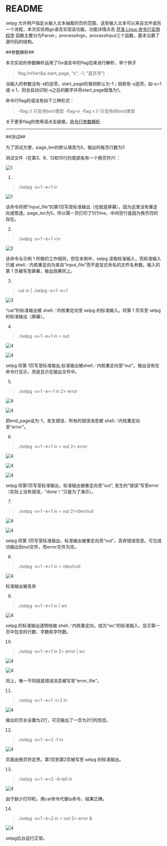 ﻿# README

selpg 允许用户指定从输入文本抽取的页的范围，这些输入文本可以来自文件或另一个进程，本次实验用go语言实现该功能。功能详情点击 [开发 Linux 命令行实用程序](https://www.ibm.com/developerworks/cn/linux/shell/clutil/index.html) 函数主要分为Parser，processArgs，processInput三个函数，基本沿袭了源代码的结构。

##参数解析##

本次实验的参数解析运用了Go语言中的flag包来进行解析，举个例子

> flag.IntVar(&p.start_page, "s", -1, "首页号")

当输入的参数没有-s的选项，start_page的值则默认为-1；倘若有-s选项，如-s=1或-s 1，则会自动识别-s之后的数字并将start_page赋值为1。

命令行flag的语法有如下三种形式：
> -flag // 只支持bool类型
> -flag=x
> -flag x // 只支持非bool类型

关于更多flag的使用请点击链接。[命令行参数解析](http://blog.studygolang.com/2013/02/%E6%A0%87%E5%87%86%E5%BA%93-%E5%91%BD%E4%BB%A4%E8%A1%8C%E5%8F%82%E6%95%B0%E8%A7%A3%E6%9E%90flag/)



---

##测试##

为了测试方便，page_len的默认值改为5，输出的每页行数为5

测试文件（在第3、8、12和15行的尾部各有一个换页符/f）：

![1](https://raw.githubusercontent.com/Leungchiho/ServiceComputing-CLI/master/%E6%88%AA%E5%9B%BE/in.png)

1.


> ./selpg -s=1 -e=1 in 

![1](https://raw.githubusercontent.com/Leungchiho/ServiceComputing-CLI/master/%E6%88%AA%E5%9B%BE/1.png)

该命令将把“input_file”的第1页写至标准输出（也就是屏幕），因为这里没有重定向或管道。page_len为5，所以第一页打印了5行line，中间空行是因为换页符的存在。

2.
> ./selpg -s=1 -e=1 <in 

![2](https://raw.githubusercontent.com/Leungchiho/ServiceComputing-CLI/master/%E6%88%AA%E5%9B%BE/2.png)

该命令与示例 1 所做的工作相同，但在本例中，selpg 读取标准输入，而标准输入已被 shell／内核重定向为来自“input_file”而不是显式命名的文件名参数。输入的第 1 页被写至屏幕，输出效果同上。

3.
> cat in | ./selpg -s=1 -e=1 

![3](https://raw.githubusercontent.com/Leungchiho/ServiceComputing-CLI/master/%E6%88%AA%E5%9B%BE/3.png)

“cat”的标准输出被 shell／内核重定向至 selpg 的标准输入。将第 1 页写至 selpg 的标准输出（屏幕）。

4.
> ./selpg -s=1 -e=1 in > out

![4](https://raw.githubusercontent.com/Leungchiho/ServiceComputing-CLI/master/%E6%88%AA%E5%9B%BE/4.1.png)

![4](https://raw.githubusercontent.com/Leungchiho/ServiceComputing-CLI/master/%E6%88%AA%E5%9B%BE/4.2.png)

selpg 将第 1页写至标准输出,标准输出被shell／内核重定向至“out”。输出没有在命令行显示，而是显示在输出文件中。

5.
> ./selpg -s=1 -e=-1 in 2> error

![4](https://raw.githubusercontent.com/Leungchiho/ServiceComputing-CLI/master/%E6%88%AA%E5%9B%BE/5.1.png)

![4](https://raw.githubusercontent.com/Leungchiho/ServiceComputing-CLI/master/%E6%88%AA%E5%9B%BE/5.2.png)

把end_page设为-1，发生错误，所有的错误消息被 shell／内核重定向至“error”。

6.
> ./selpg -s=1 -e=1 in > out 2> error

![4](https://raw.githubusercontent.com/Leungchiho/ServiceComputing-CLI/master/%E6%88%AA%E5%9B%BE/6.1.png)

![4](https://raw.githubusercontent.com/Leungchiho/ServiceComputing-CLI/master/%E6%88%AA%E5%9B%BE/6.2.png)

![4](https://raw.githubusercontent.com/Leungchiho/ServiceComputing-CLI/master/%E6%88%AA%E5%9B%BE/6.3.png)

selpg 将第1页写至标准输出，标准输出被重定向至“out”, 发生的“错误”写至error（实际上没有错误，“done！”只是为了演示）。

7.
> ./selpg -s=1 -e=1 in > out 2>/dev/null

![4](https://raw.githubusercontent.com/Leungchiho/ServiceComputing-CLI/master/%E6%88%AA%E5%9B%BE/7.1.png)

![4](https://raw.githubusercontent.com/Leungchiho/ServiceComputing-CLI/master/%E6%88%AA%E5%9B%BE/7.2.png)

selpg 将第 1页写至标准输出，标准输出被重定向至“out”，丢弃错误信息。可见成功输出到out文件，而error文件为空。

8.
> ./selpg -s=1 -e=1 in > /dev/null

![4](https://raw.githubusercontent.com/Leungchiho/ServiceComputing-CLI/master/%E6%88%AA%E5%9B%BE/8.1.png)

标准输出被丢弃

9.

> ./selpg -s=1 -e=1 in | wc

![4](https://raw.githubusercontent.com/Leungchiho/ServiceComputing-CLI/master/%E6%88%AA%E5%9B%BE/9.png)

selpg 的标准输出透明地被 shell／内核重定向，成为“wc”的标准输入，显示第一页中包含的行数、字数和字符数。

10.

> ./selpg -s=1 -e=1 in 2> error | wc

![4](https://raw.githubusercontent.com/Leungchiho/ServiceComputing-CLI/master/%E6%88%AA%E5%9B%BE/10.png)

![4](https://raw.githubusercontent.com/Leungchiho/ServiceComputing-CLI/master/%E6%88%AA%E5%9B%BE/6.2.png)

同上，唯一不同就是错误消息被写至“error_file”。

11.

> ./selpg -s=1 -e=1 -l=2 in

![4](https://raw.githubusercontent.com/Leungchiho/ServiceComputing-CLI/master/%E6%88%AA%E5%9B%BE/11.png)

输出的页长设置为2行，可见输出了一页为2行的信息。

12.

> ./selpg -s=1 -e=2 -f in

![4](https://raw.githubusercontent.com/Leungchiho/ServiceComputing-CLI/master/%E6%88%AA%E5%9B%BE/12.png)

页面由换页符定界。第1页到第2页被写至 selpg 的标准输出。

13.

> ./selpg -s=1 -e=2 -d=lp1 in

![4](https://raw.githubusercontent.com/Leungchiho/ServiceComputing-CLI/master/%E6%88%AA%E5%9B%BE/13.png)

由于缺少打印机，用cat命令代替lp命令，结果正确。

14.

> ./selpg -s=1 -e=2 in > out 2> error &

![4](https://raw.githubusercontent.com/Leungchiho/ServiceComputing-CLI/master/%E6%88%AA%E5%9B%BE/14.png)

selpg后台运行正常。










